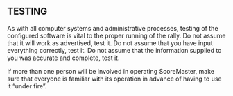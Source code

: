 ## TESTING
As with all computer systems and administrative processes, testing of the configured software is vital to the proper running of the rally. Do not assume that it will work as advertised, test it. Do not assume that you have input everything correctly, test it. Do not assume that the information supplied to you was accurate and complete, test it.

If more than one person will be involved in operating ScoreMaster, make sure that everyone is familiar with its operation in advance of having to use it “under fire”.
